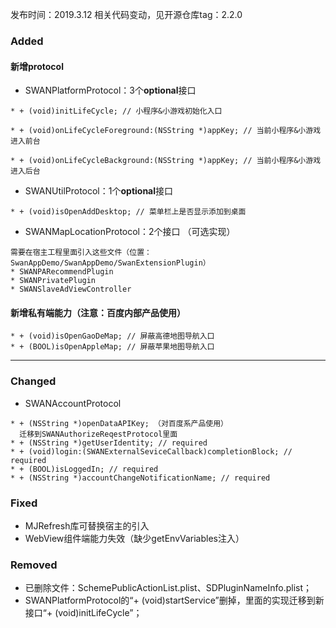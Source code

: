 发布时间：2019.3.12
相关代码变动，见开源仓库tag：2.2.0

### Added

#### 新增protocol

* SWANPlatformProtocol：3个**optional**接口

```
* + (void)initLifeCycle; // 小程序&小游戏初始化入口

* + (void)onLifeCycleForeground:(NSString *)appKey; // 当前小程序&小游戏进入前台

* + (void)onLifeCycleBackground:(NSString *)appKey; // 当前小程序&小游戏进入后台
```

* SWANUtilProtocol：1个**optional**接口

```
* + (void)isOpenAddDesktop; // 菜单栏上是否显示添加到桌面
```

* SWANMapLocationProtocol：2个接口 （可选实现）

```
需要在宿主工程里面引入这些文件（位置：SwanAppDemo/SwanAppDemo/SwanExtensionPlugin）
* SWANPARecommendPlugin
* SWANPrivatePlugin
* SWANSlaveAdViewController
```
#### 新增私有端能力（注意：百度内部产品使用）

```
* + (void)isOpenGaoDeMap; // 屏蔽高德地图导航入口
* + (BOOL)isOpenAppleMap; // 屏蔽苹果地图导航入口
```


----------

### Changed
* SWANAccountProtocol

```
* + (NSString *)openDataAPIKey; （对百度系产品使用）
  迁移到SWANAuthorizeReqestProtocol里面
* + (NSString *)getUserIdentity; // required
* + (void)login:(SWANExternalSeviceCallback)completionBlock; // required
* + (BOOL)isLoggedIn; // required
* + (NSString *)accountChangeNotificationName; // required
```

### Fixed
* MJRefresh库可替换宿主的引入
* WebView组件端能力失效（缺少getEnvVariables注入）

### Removed
* 已删除文件：SchemePublicActionList.plist、SDPluginNameInfo.plist；
* SWANPlatformProtocol的“+ (void)startService”删掉，里面的实现迁移到新接口“+ (void)initLifeCycle”；

